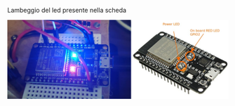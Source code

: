 Lambeggio del led presente nella scheda

<p align="center">
  <img src="https://github.com/filippo-bilardo/ESP32-DEVKIT/blob/main/001-LedBlink/LedBlink.png?raw=true" alt="Led blink example"/>
</p>


